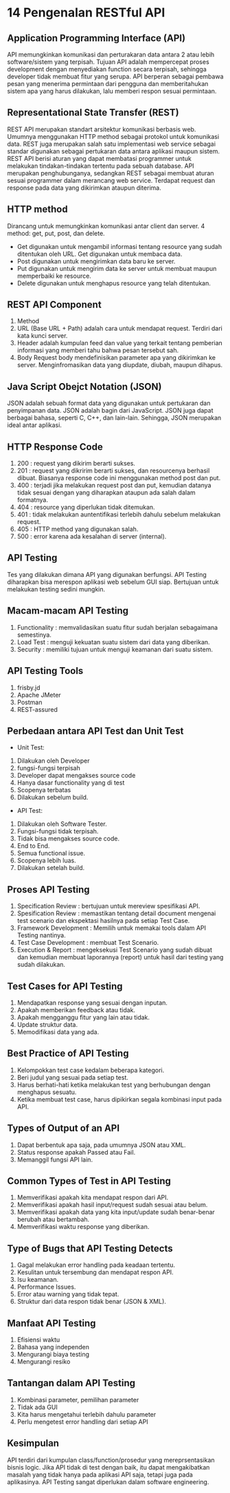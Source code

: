 # 14 Pengenalan RESTful API

## Application Programming Interface (API)
API memungkinkan komunikasi dan perturakaran data
antara 2 atau lebih software/sistem yang terpisah.
Tujuan API adalah mempercepat proses development
dengan menyediakan function secara terpisah,
sehingga developer tidak membuat fitur yang serupa. 
API berperan sebagai pembawa pesan yang menerima
permintaan dari pengguna dan memberitahukan sistem
apa yang harus dilakukan, lalu memberi respon
sesuai permintaan. 

## Representational State Transfer (REST)
REST API merupakan standart arsitektur komunikasi berbasis web. 
Umumnya menggunakan HTTP method sebagai protokol untuk komunikasi data. 
REST juga merupakan salah satu implementasi web service sebagai 
standar digunakan sebagai pertukaran data antara aplikasi maupun sistem. 
REST API berisi aturan yang dapat membatasi programmer
untuk  melakukan tindakan-tindakan tertentu pada sebuah database. 
API merupakan penghubunganya, sedangkan REST sebagai membuat aturan
sesuai programmer dalam merancang web service. Terdapat request
dan response pada data yang dikirimkan ataupun diterima.

## HTTP method
Dirancang untuk memungkinkan komunikasi antar client dan server.
4 method: get, put, post, dan delete.
- Get digunakan untuk mengambil informasi tentang resource yang
sudah ditentukan oleh URL. Get digunakan untuk membaca data.
- Post digunakan untuk mengirimkan data baru ke server. 
- Put digunakan untuk mengirim data ke server untuk membuat maupun
memperbaiki ke resource.
- Delete digunakan untuk menghapus resource yang telah ditentukan. 

## REST API Component
1. Method
2. URL (Base URL + Path)
adalah cara untuk mendapat request. Terdiri dari kata kunci server.
3. Header
adalah kumpulan feed dan value yang terkait tentang pemberian informasi 
yang memberi tahu bahwa pesan tersebut sah. 
4. Body
Request body mendefinisikan parameter apa yang dikirimkan ke server.
Menginfromasikan data yang diupdate, diubah, maupun dihapus.

## Java Script Obejct Notation (JSON)
JSON adalah sebuah format data yang digunakan untuk 
pertukaran dan penyimpanan data. JSON adalah bagin dari JavaScript. 
JSON juga dapat berbagai bahasa, seperti C, C++, dan lain-lain. 
Sehingga, JSON merupakan ideal antar aplikasi. 

## HTTP Response Code
1. 200 : request yang dikirim berarti sukses.
2. 201 : request yang dikririm berarti sukses, dan resourcenya 
berhasil dibuat. Biasanya response code ini menggunakan
method post dan put.
3. 400 : terjadi jika melakukan request post dan put, kemudian
datanya tidak sesuai dengan yang diharapkan ataupun 
ada salah dalam formatnya. 
4. 404 : resource yang diperlukan tidak ditemukan.
5. 401 : tidak melakukan auntentifikasi terlebih dahulu
sebelum melakukan request. 
6. 405 : HTTP method yang digunakan salah.
7. 500 : error karena ada kesalahan di server (internal).

## API Testing
Tes yang dilakukan dimana API yang digunakan berfungsi. API
Testing diharapkan bisa merespon aplikasi web sebelum GUI siap. 
Bertujuan untuk melakukan testing sedini mungkin. 

## Macam-macam API Testing
1. Functionality : memvalidasikan suatu fitur sudah berjalan
sebagaimana semestinya.
2. Load Test : menguji kekuatan suatu sistem dari data
yang diberikan.
3. Security : memiliki tujuan untuk menguji keamanan dari suatu sistem.

## API Testing Tools
1. frisby.jd
2. Apache JMeter
3. Postman
4. REST-assured

## Perbedaan antara API Test dan Unit Test
- Unit Test:
1. Dilakukan oleh Developer
2. fungsi-fungsi terpisah
3. Developer dapat mengakses source code
4. Hanya dasar functionality yang di test
5. Scopenya terbatas
6. Dilakukan sebelum build.

- API Test:
1. Dilakukan oleh Software Tester.
2. Fungsi-fungsi tidak terpisah.
3. Tidak bisa mengakses source code.
4. End to End.
5. Semua functional issue.
6. Scopenya lebih luas.
7. Dilakukan setelah build.

## Proses API Testing
1. Specification Review : bertujuan untuk mereview spesifikasi API.
2. Spesification Review : memastikan tentang detail document 
mengenai test scenario dan ekspektasi hasilnya pada setiap Test Case. 
3. Framework Development : Memilih untuk memakai tools dalam API Testing nantinya.
4. Test Case Development : membuat Test Scenario.
5. Execution & Report : mengeksekusi Test Scenario yang sudah dibuat dan kemudian
membuat laporannya (report) untuk hasil dari testing yang sudah dilakukan.

## Test Cases for API Testing
1. Mendapatkan response yang sesuai dengan inputan.
2. Apakah memberikan feedback atau tidak.
3. Apakah mengganggu fitur yang lain atau tidak.
4. Update struktur data.
5. Memodifikasi data yang ada.

## Best Practice of API Testing
1. Kelompokkan test case kedalam beberapa kategori.
2. Beri judul yang sesuai pada setiap test.
3. Harus berhati-hati ketika melakukan test yang berhubungan
dengan menghapus sesuatu.
4. Ketika membuat test case, harus dipikirkan
segala kombinasi input pada API.

## Types of Output of an API
1. Dapat berbentuk apa saja, pada umumnya JSON atau XML.
2. Status response apakah Passed atau Fail.
3. Memanggil fungsi API lain.

## Common Types of Test in API Testing
1. Memverifikasi apakah kita mendapat respon dari API.
2. Memverifikasi apakah hasil input/request sudah sesuai
atau belum.
3. Memverifikasi apakah data yang kita input/update sudah 
benar-benar berubah atau bertambah.
4. Memverifikasi waktu response yang diberikan.

## Type of Bugs that API Testing Detects
1. Gagal melakukan error handling pada keadaan tertentu.
2. Kesulitan untuk tersembung dan mendapat respon API.
3. Isu keamanan.
4. Performance Issues.
5. Error atau warning yang tidak tepat.
6. Struktur dari data respon tidak benar (JSON & XML).

## Manfaat API Testing
1. Efisiensi waktu
2. Bahasa yang independen
3. Mengurangi biaya testing
4. Mengurangi resiko

## Tantangan dalam API Testing
1. Kombinasi parameter, pemilihan parameter
2. Tidak ada GUI
3. Kita harus mengetahui terlebih dahulu parameter
4. Perlu mengetest error handling dari setiap API

## Kesimpulan
API terdiri dari kumpulan class/function/prosedur
yang mereprsentasikan bisnis logic. Jika API tidak di test
dengan baik, itu dapat mengakibatkan masalah yang tidak hanya 
pada aplikasi API saja, tetapi juga pada aplikasinya.
API Testing sangat diperlukan dalam software engineering.
